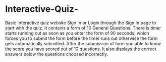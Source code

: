 # Interactive-Quiz-
Basic Interactive quiz website
Sign In or Login through the Sign In page to start with the quiz.
It contains a form of 10 General Questions.
There is timer starts running out as soon as you enter the form of 90 seconds, which forces you to submit the form before the timer runs out otherwise the form gets automatically submitted.
After the submission of form you able to know the score you have scored out of 10 questions.
It also displays the correct answers below the questions choosed incorrectly.
